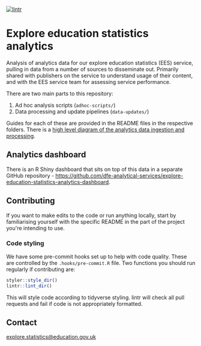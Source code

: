 [![lintr](https://github.com/dfe-analytical-services/explore-education-statistics-analytics/actions/workflows/lintr.yml/badge.svg)](https://github.com/dfe-analytical-services/explore-education-statistics-analytics/actions/workflows/lintr.yml)

# Explore education statistics analytics 

Analysis of analytics data for our explore education statistics (EES) service, pulling in data from a number of sources to disseminate out. Primarily shared with publishers on the service to understand usage of their content, and with the EES service team for assessing service performance.

There are two main parts to this repository:
1. Ad hoc analysis scripts (`adhoc-scripts/`)
2. Data processing and update pipelines (`data-updates/`)

Guides for each of these are provided in the README files in the respective folders. There is a [high level diagram of the analytics data ingestion and processing](https://lucid.app/lucidchart/97ee2663-4065-425e-92df-dd664d44973d/edit?viewport_loc=-835%2C-412%2C2632%2C1302%2C0_0&invitationId=inv_1289a047-b729-46bc-85ef-425229b540a5).

## Analytics dashboard

There is an R Shiny dashboard that sits on top of this data in a separate GitHub repository - https://github.com/dfe-analytical-services/explore-education-statistics-analytics-dashboard.

## Contributing

If you want to make edits to the code or run anything locally, start by familiarising yourself with the specific README in the part of the project you're intending to use.

### Code styling 

We have some pre-commit hooks set up to help with code quality. These are controlled by the `.hooks/pre-commit.R` file. Two functions you should run regularly if contributing are:

```r
styler::style_dir()
lintr::lint_dir()
```

This will style code according to tidyverse styling. lintr will check all pull requests and fail if code is not appropriately formatted.

## Contact

explore.statistics@education.gov.uk